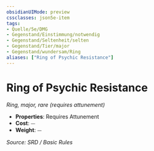 ```yaml
---
obsidianUIMode: preview
cssclasses: json5e-item
tags:
- Quelle/5e/DMG
- Gegenstand/Einstimmung/notwendig
- Gegenstand/Seltenheit/selten
- Gegenstand/Tier/major
- Gegenstand/wundersam/Ring
aliases: ["Ring of Psychic Resistance"]
---
```

# Ring of Psychic Resistance
*Ring, major, rare (requires attunement)*  

- **Properties**: Requires Attunement
- **Cost**: ⏤
- **Weight**: ⏤

*Source: SRD / Basic Rules*